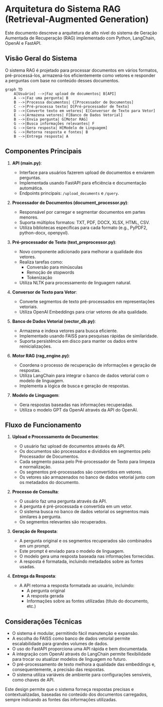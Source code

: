 # Arquitetura do Sistema RAG (Retrieval-Augmented Generation)

Este documento descreve a arquitetura de alto nível do sistema de Geração Aumentada de Recuperação (RAG) implementado com Python, LangChain, OpenAI e FastAPI.

## Visão Geral do Sistema

O sistema RAG é projetado para processar documentos em vários formatos, pré-processá-los, armazená-los eficientemente como vetores e responder a perguntas com base no conteúdo desses documentos.

```mermaid
graph TD
    A[Usuário] -->|Faz upload de documentos| B[API]
    A -->|Faz uma pergunta| B
    B -->|Processa documentos| C[Processador de Documentos]
    C -->|Pré-processa texto| D[Pré-processador de Texto]
    D -->|Converte texto em vetores| E[Conversor de Texto para Vetor]
    E -->|Armazena vetores| F[Banco de Dados Vetorial]
    B -->|Envia pergunta| G[Motor RAG]
    G -->|Busca informações relevantes| F
    G -->|Gera resposta| H[Modelo de Linguagem]
    G -->|Retorna resposta e fontes| B
    B -->|Entrega resposta| A
```

## Componentes Principais

1. **API (main.py)**: 
   - Interface para usuários fazerem upload de documentos e enviarem perguntas.
   - Implementada usando FastAPI para eficiência e documentação automática.
   - Endpoints principais: `/upload_documents` e `/query`.

2. **Processador de Documentos (document_processor.py)**:
   - Responsável por carregar e segmentar documentos em partes menores.
   - Suporta múltiplos formatos: TXT, PDF, DOCX, XLSX, HTML, CSV.
   - Utiliza bibliotecas específicas para cada formato (e.g., PyPDF2, python-docx, openpyxl).

3. **Pré-processador de Texto (text_preprocessor.py)**:
   - Novo componente adicionado para melhorar a qualidade dos vetores.
   - Realiza tarefas como:
     - Conversão para minúsculas
     - Remoção de stopwords
     - Tokenização
   - Utiliza NLTK para processamento de linguagem natural.

4. **Conversor de Texto para Vetor**:
   - Converte segmentos de texto pré-processados em representações vetoriais.
   - Utiliza OpenAI Embeddings para criar vetores de alta qualidade.

5. **Banco de Dados Vetorial (vector_db.py)**:
   - Armazena e indexa vetores para busca eficiente.
   - Implementado usando FAISS para pesquisas rápidas de similaridade.
   - Suporta persistência em disco para manter os dados entre reinicializações.

6. **Motor RAG (rag_engine.py)**:
   - Coordena o processo de recuperação de informações e geração de respostas.
   - Utiliza LangChain para integrar o banco de dados vetorial com o modelo de linguagem.
   - Implementa a lógica de busca e geração de respostas.

7. **Modelo de Linguagem**:
   - Gera respostas baseadas nas informações recuperadas.
   - Utiliza o modelo GPT da OpenAI através da API do OpenAI.

## Fluxo de Funcionamento

1. **Upload e Processamento de Documentos**:
   - O usuário faz upload de documentos através da API.
   - Os documentos são processados e divididos em segmentos pelo Processador de Documentos.
   - Cada segmento passa pelo Pré-processador de Texto para limpeza e normalização.
   - Os segmentos pré-processados são convertidos em vetores.
   - Os vetores são armazenados no banco de dados vetorial junto com os metadados do documento.

2. **Processo de Consulta**:
   - O usuário faz uma pergunta através da API.
   - A pergunta é pré-processada e convertida em um vetor.
   - O sistema busca no banco de dados vetorial os segmentos mais similares à pergunta.
   - Os segmentos relevantes são recuperados.

3. **Geração de Resposta**:
   - A pergunta original e os segmentos recuperados são combinados em um prompt.
   - Este prompt é enviado para o modelo de linguagem.
   - O modelo gera uma resposta baseada nas informações fornecidas.
   - A resposta é formatada, incluindo metadados sobre as fontes usadas.

4. **Entrega da Resposta**:
   - A API retorna a resposta formatada ao usuário, incluindo:
     - A pergunta original
     - A resposta gerada
     - Informações sobre as fontes utilizadas (título do documento, etc.)

## Considerações Técnicas

- O sistema é modular, permitindo fácil manutenção e expansão.
- A escolha do FAISS como banco de dados vetorial permite escalabilidade para grandes volumes de dados.
- O uso do FastAPI proporciona uma API rápida e bem documentada.
- A integração com OpenAI através do LangChain permite flexibilidade para trocar ou atualizar modelos de linguagem no futuro.
- O pré-processamento de texto melhora a qualidade das embeddings e, consequentemente, a precisão das respostas.
- O sistema utiliza variáveis de ambiente para configurações sensíveis, como chaves de API.

Este design permite que o sistema forneça respostas precisas e contextualizadas, baseadas no conteúdo dos documentos carregados, sempre indicando as fontes das informações utilizadas.